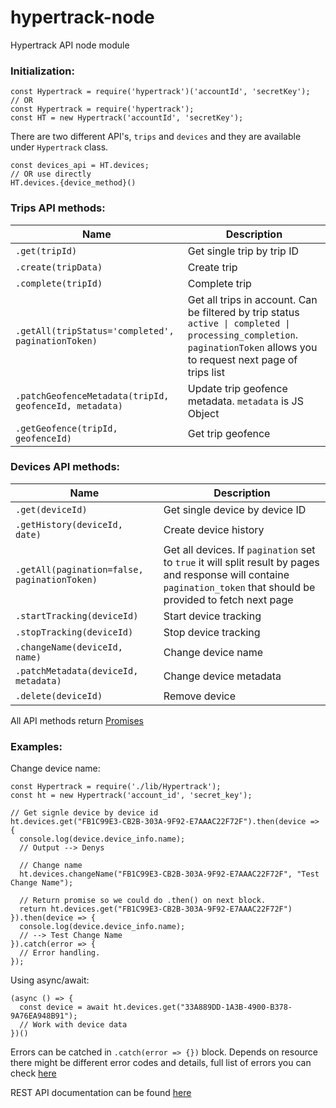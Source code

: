 # hypertrack-node
Hypertrack API node module

### Initialization:
```
const Hypertrack = require('hypertrack')('accountId', 'secretKey');
// OR
const Hypertrack = require('hypertrack');
const HT = new Hypertrack('accountId', 'secretKey');
```

There are two different API's, `trips` and `devices` and they are available under `Hypertrack` class.
```
const devices_api = HT.devices;
// OR use directly
HT.devices.{device_method}()
```

### Trips API methods:
| Name  | Description |
| ------------- | ------------- |
| `.get(tripId)`  | Get single trip by trip ID  |
| `.create(tripData)`  | Create trip  |
| `.complete(tripId)`  | Complete trip  |
| `.getAll(tripStatus='completed', paginationToken)`  | Get all trips in account. Can be filtered by trip status `active \| completed \| processing_completion`. `paginationToken` allows you to request next page of trips list |
| `.patchGeofenceMetadata(tripId, geofenceId, metadata)`  | Update trip geofence metadata. `metadata` is JS Object  |
| `.getGeofence(tripId, geofenceId)`  | Get trip geofence  |


### Devices API methods:
| Name  | Description |
| ------------- | ------------- |
| `.get(deviceId)`  | Get single device by device ID |
| `.getHistory(deviceId, date)`  | Create device history |
| `.getAll(pagination=false, paginationToken)`  | Get all devices. If `pagination` set to `true` it will split result by pages and response will containe `pagination_token` that should be provided to fetch next page  |
| `.startTracking(deviceId)`  | Start device tracking |
| `.stopTracking(deviceId)`  | Stop device tracking  |
| `.changeName(deviceId, name)`  | Change device name |
| `.patchMetadata(deviceId, metadata)`  | Change device metadata  |
| `.delete(deviceId)`  | Remove device  |

All API methods return [Promises](https://developer.mozilla.org/en-US/docs/Web/JavaScript/Reference/Global_Objects/Promise)

### Examples:

Change device name:
```
const Hypertrack = require('./lib/Hypertrack');
const ht = new Hypertrack('account_id', 'secret_key');

// Get signle device by device id
ht.devices.get("FB1C99E3-CB2B-303A-9F92-E7AAAC22F72F").then(device => {
  console.log(device.device_info.name);
  // Output --> Denys
  
  // Change name
  ht.devices.changeName("FB1C99E3-CB2B-303A-9F92-E7AAAC22F72F", "Test Change Name");
  
  // Return promise so we could do .then() on next block.
  return ht.devices.get("FB1C99E3-CB2B-303A-9F92-E7AAAC22F72F")
}).then(device => {
  console.log(device.device_info.name);
  // --> Test Change Name
}).catch(error => {
  // Error handling.
});
```

Using async/await:
```
(async () => {
  const device = await ht.devices.get("33A889DD-1A3B-4900-B378-9A76EA948B91");
  // Work with device data
})()
```

Errors can be catched in `.catch(error => {})` block.
Depends on resource there might be different error codes and details, full list of errors you can check [here](https://docs.hypertrack.com/#references-http-errors)

REST API documentation can be found [here](https://docs.hypertrack.com/#references-apis)
